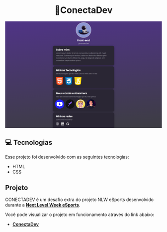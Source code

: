 <h1 align="center">
🚀ConectaDev
</h1>

![preview](./assets/img/screenshot/screencapture-127-0-0-1-5500-index-html-2022-09-22-09_42_40.png)


## 💻 Tecnologias

Esse projeto foi desenvolvido com as seguintes tecnologias:

- HTML
- CSS

##  Projeto

CONECTADEV é um desafio extra do projeto NLW eSports desenvolvido durante a **[Next Level Week eSports](https://nextlevelweek.com/)**.

Você pode visualizar o projeto em funcionamento através do link abaixo:
- **[ConectaDev](https://conecta-dev-zeta.vercel.app/)**